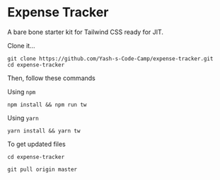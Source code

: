 # Expense Tracker

A bare bone starter kit for Tailwind CSS ready for JIT.

Clone it...

```
git clone https://github.com/Yash-s-Code-Camp/expense-tracker.git
cd expense-tracker
```

Then, follow these commands

Using `npm`

```
npm install && npm run tw
```

Using `yarn`

```
yarn install && yarn tw
```

To get updated files

```
cd expense-tracker

git pull origin master
```

